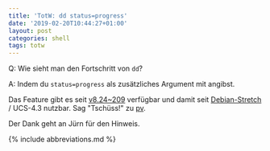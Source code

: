 ```yaml
---
title: 'TotW: dd status=progress'
date: '2019-02-20T10:44:27+01:00'
layout: post
categories: shell
tags: totw
---
```


Q: Wie sieht man den Fortschritt von `dd`?

A: Indem du `status=progress` als zusätzliches Argument mit angibst.

Das Feature gibt es seit [v8.24~209](https://git.savannah.gnu.org/cgit/coreutils.git/commit/?id=af2a4ed22594badd2719c0123441d69b17bd8328) verfügbar und damit seit [Debian-Stretch](https://packages.debian.org/search?keywords=coreutils&exact=1) / UCS-4.3 nutzbar.
Sag "Tschüss!" zu [pv](http://www.ivarch.com/programs/pv.shtml).

Der Dank geht an Jürn für den Hinweis.

{% include abbreviations.md %}
